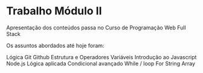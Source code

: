 # Trabalho Módulo II 

Apresentação dos conteúdos passa no Curso de Programação Web Full Stack

Os assuntos abordados até hoje foram:

Lógica 
Git 
Github
Estrutura e Operadores
Variáveis
Introdução ao Javascript
Node.js
Lógica aplicada
Condicional avançado
While / loop
For
String
Array